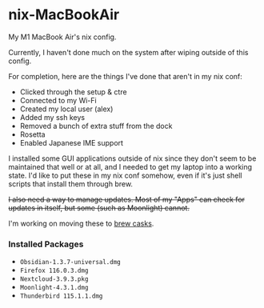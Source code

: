 # nix-MacBookAir

My M1 MacBook Air's nix config.

Currently, I haven't done much on the system after wiping outside of this config.

For completion, here are the things I've done that aren't in my nix conf:

+ Clicked through the setup & ctre
+ Connected to my Wi-Fi
+ Created my local user (alex)
+ Added my ssh keys
+ Removed a bunch of extra stuff from the dock
+ Rosetta
+ Enabled Japanese IME support

I installed some GUI applications outside of nix since they don't seem to be maintained that well or at all, and I needed to get my laptop into a working state.  I'd like to put these in my nix conf somehow, even if it's just shell scripts that install them through brew.

~~I also need a way to manage updates.  Most of my "Apps" can check for updates in itself, but some (such as Moonlight) cannot.~~

I'm working on moving these to [brew casks](https://daiderd.com/nix-darwin/manual/index.html#opt-homebrew.casks).

### Installed Packages

+ `Obsidian-1.3.7-universal.dmg`
+ `Firefox 116.0.3.dmg`
+ `Nextcloud-3.9.3.pkg`
+ `Moonlight-4.3.1.dmg`
+ `Thunderbird 115.1.1.dmg`

